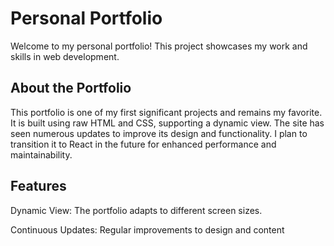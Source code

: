 # Personal Portfolio

Welcome to my personal portfolio! This project showcases my work and skills in web development.

## About the Portfolio

This portfolio is one of my first significant projects and remains my favorite. It is built using raw HTML and CSS, supporting a dynamic view. The site has seen numerous updates to improve its design and functionality. I plan to transition it to React in the future for enhanced performance and maintainability.

## Features

Dynamic View: The portfolio adapts to different screen sizes.

Continuous Updates: Regular improvements to design and content
